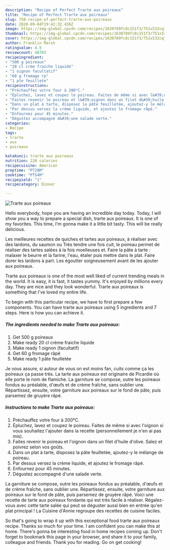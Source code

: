 ```yaml
---
description: "Recipe of Perfect Trarte aux poireaux"
title: "Recipe of Perfect Trarte aux poireaux"
slug: 758-recipe-of-perfect-trarte-aux-poireaux
date: 2020-09-04T19:42:32.436Z
image: https://img-global.cpcdn.com/recipes/1630789fc8c151f3/751x532cq70/trarte-aux-poireaux-photo-principale-de-la-recette.jpg
thumbnail: https://img-global.cpcdn.com/recipes/1630789fc8c151f3/751x532cq70/trarte-aux-poireaux-photo-principale-de-la-recette.jpg
cover: https://img-global.cpcdn.com/recipes/1630789fc8c151f3/751x532cq70/trarte-aux-poireaux-photo-principale-de-la-recette.jpg
author: Franklin Marsh
ratingvalue: 4.5
reviewcount: 48703
recipeingredient:
- "500 g poireaux"
- "20 cl crme fraiche liquide"
- "1 oignon facultatif"
- "60 g fromage rp"
- "1 pte feuillete"
recipeinstructions:
- "Préchauffez votre four à 200°C."
- "Épluchez, lavez et coupez le poireau. Faites de même si avec l&#39;oignon si vous souhaitez l&#39;ajouter dans la recette (personnellement je n&#39;en ai pas mis)."
- "Faites revenir le poireau et l&#39;oignon dans un filet d&#39;huile d&#39;olive. Salez et poivrez selon vos goûts."
- "Dans un plat à tarte, disposez la pâte feuilletée, ajoutez-y le mélange de poireau."
- "Par dessus versez la crème liquide, et ajoutez le fromage râpé."
- "Enfournez pour 45 minutes."
- "Dégustez accompagné d&#39;une salade verte."
categories:
- Recipe
tags:
- trarte
- aux
- poireaux

katakunci: trarte aux poireaux 
nutrition: 220 calories
recipecuisine: American
preptime: "PT28M"
cooktime: "PT54M"
recipeyield: "1"
recipecategory: Dinner

---
```



![Trarte aux poireaux](https://img-global.cpcdn.com/recipes/1630789fc8c151f3/751x532cq70/trarte-aux-poireaux-photo-principale-de-la-recette.jpg)

Hello everybody, hope you are having an incredible day today. Today, I will show you a way to prepare a special dish, trarte aux poireaux. It is one of my favorites. This time, I'm gonna make it a little bit tasty. This will be really delicious.

Les meilleures recettes de quiches et tartes aux poireaux, à réaliser avec des lardons, du saumon ou Très tendre une fois cuit, le poireau permet de réaliser des tartes salées à la fois moelleuses et. Faire la pâte à tarte : malaxer le beurre et la farine, l&#39;eau, étaler puis mettre dans le plat. Faire dorer les lardons à part. Les égoutter soigneusement avant de les ajouter aux poireaux.

Trarte aux poireaux is one of the most well liked of current trending meals in the world. It is easy, it is fast, it tastes yummy. It's enjoyed by millions every day. They are nice and they look wonderful. Trarte aux poireaux is something that I've loved my entire life.


To begin with this particular recipe, we have to first prepare a few components. You can have trarte aux poireaux using 5 ingredients and 7 steps. Here is how you can achieve it.

<!--inarticleads1-->

##### The ingredients needed to make Trarte aux poireaux:

1. Get 500 g poireaux
1. Make ready 20 cl crème fraiche liquide
1. Make ready 1 oignon (facultatif)
1. Get 60 g fromage râpé
1. Make ready 1 pâte feuilletée


Je vous assure, si autour de vous on est moins fan, cuits comme ça les poireaux ça passe très. La tarte aux poireaux est originaire de Picardie où elle porte le nom de flamiche. La garniture se compose, outre les poireaux fondus au préalable, d&#39;œufs et de crème fraîche, sans oublier une. Répartissez, ensuite, votre garniture aux poireaux sur le fond de pâte, puis parsemez de gruyère râpé. 

<!--inarticleads2-->

##### Instructions to make Trarte aux poireaux:

1. Préchauffez votre four à 200°C.
1. Épluchez, lavez et coupez le poireau. Faites de même si avec l&#39;oignon si vous souhaitez l&#39;ajouter dans la recette (personnellement je n&#39;en ai pas mis).
1. Faites revenir le poireau et l&#39;oignon dans un filet d&#39;huile d&#39;olive. Salez et poivrez selon vos goûts.
1. Dans un plat à tarte, disposez la pâte feuilletée, ajoutez-y le mélange de poireau.
1. Par dessus versez la crème liquide, et ajoutez le fromage râpé.
1. Enfournez pour 45 minutes.
1. Dégustez accompagné d&#39;une salade verte.


La garniture se compose, outre les poireaux fondus au préalable, d&#39;œufs et de crème fraîche, sans oublier une. Répartissez, ensuite, votre garniture aux poireaux sur le fond de pâte, puis parsemez de gruyère râpé. Voici une recette de tarte aux poireaux fondante qui est très facile à réaliser. Régalez-vous avec cette tarte salée qui peut se déguster aussi bien en entrée qu&#39;en plat principal ! La Cuisine d&#39;Annie regroupe des recettes de cuisine faciles. 

So that's going to wrap it up with this exceptional food trarte aux poireaux recipe. Thanks so much for your time. I am confident you can make this at home. There's gonna be interesting food in home recipes coming up. Don't forget to bookmark this page in your browser, and share it to your family, colleague and friends. Thank you for reading. Go on get cooking!
